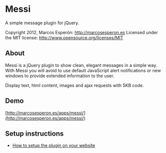 # Messi
A simple message plugin for jQuery.

Copyright 2012, Marcos Esperón: http://marcosesperon.es
Licensed under the MIT license: http://www.opensource.org/licenses/MIT

## About
Messi is a jQuery plugin to show clean, elegant messages in a simple way. With Messi you will avoid to use default JavaScript alert notifications or new windows to provide extended information to the user.

Display text, html content, images and ajax requests with 5KB code.

## Demo
[http://marcosesperon.es/apps/messi/](http://marcosesperon.es/apps/messi/)

## Setup instructions
* [How to setup the plugin on your website](http://marcosesperon.es/apps/messi/)
